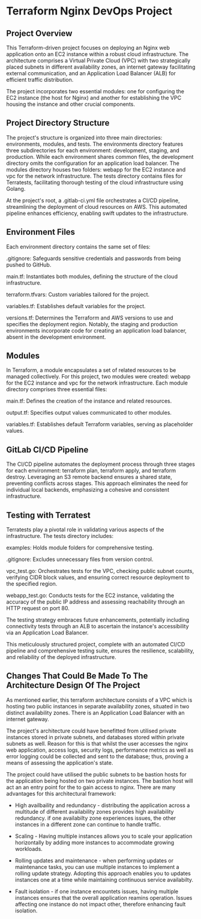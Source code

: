 
<h1>Terraform Nginx DevOps Project </h1>

<h2> Project Overview </h2>

This Terraform-driven project focuses on deploying an Nginx web application onto an EC2 instance within a robust cloud infrastructure. The architecture comprises a Virtual Private Cloud (VPC) with two strategically placed subnets in different availability zones, an internet gateway facilitating external communication, and an Application Load Balancer (ALB) for efficient traffic distribution.

The project incorporates two essential modules: one for configuring the EC2 instance (the host for Nginx) and another for establishing the VPC housing the instance and other crucial components.

<h2> Project Directory Structure </h2>

The project's structure is organized into three main directories: environments, modules, and tests. The environments directory features three subdirectories for each environment: development, staging, and production. While each environment shares common files, the development directory omits the configuration for an application load balancer. The modules directory houses two folders: webapp for the EC2 instance and vpc for the network infrastructure. The tests directory contains files for Terratests, facilitating thorough testing of the cloud infrastructure using Golang.

At the project's root, a .gitlab-ci.yml file orchestrates a CI/CD pipeline, streamlining the deployment of cloud resources on AWS. This automated pipeline enhances efficiency, enabling swift updates to the infrastructure.

<h2> Environment Files </h2>

<p>
Each environment directory contains the same set of files:

.gitignore: Safeguards sensitive credentials and passwords from being pushed to GitHub.

main.tf: Instantiates both modules, defining the structure of the cloud infrastructure.

terraform.tfvars: Custom variables tailored for the project.

variables.tf: Establishes default variables for the project.

versions.tf: Determines the Terraform and AWS versions to use and specifies the deployment region. Notably, the staging and production environments incorporate code for creating an application load balancer, absent in the development environment.
</p>

<h2> Modules </h2>
<p>
In Terraform, a module encapsulates a set of related resources to be managed collectively. For this project, two modules were created: webapp for the EC2 instance and vpc for the network infrastructure. Each module directory comprises three essential files:

main.tf: Defines the creation of the instance and related resources.

output.tf: Specifies output values communicated to other modules.

variables.tf: Establishes default Terraform variables, serving as placeholder values.
</p>

<h2> GitLab CI/CD Pipeline </h2>

<p>
The CI/CD pipeline automates the deployment process through three stages for each environment: terraform plan, terraform apply, and terraform destroy. Leveraging an S3 remote backend ensures a shared state, preventing conflicts across stages. This approach eliminates the need for individual local backends, emphasizing a cohesive and consistent infrastructure.
</p>

<h2> Testing with Terratest </h2>

<p>
Terratests play a pivotal role in validating various aspects of the infrastructure. The tests directory includes:

examples: Holds module folders for comprehensive testing.

.gitignore: Excludes unnecessary files from version control.

vpc_test.go: Orchestrates tests for the VPC, checking public subnet counts, verifying CIDR block values, and ensuring correct resource deployment to the specified region.

webapp_test.go: Conducts tests for the EC2 instance, validating the accuracy of the public IP address and assessing reachability through an HTTP request on port 80.

The testing strategy embraces future enhancements, potentially including connectivity tests through an ALB to ascertain the instance's accessibility via an Application Load Balancer.

This meticulously structured project, complete with an automated CI/CD pipeline and comprehensive testing suite, ensures the resilience, scalability, and reliability of the deployed infrastructure.
</p>

<h2> Changes That Could Be Made To The Architecture Design Of The Project </h2>

<p> 
As mentioned earlier, this terraform architecture consists of a VPC which is hosting two public instances in separate availability zones, situated in two distinct availability zones. There is an Application Load Balancer with an internet gateway. 
  
The project's architecture could have benefitted from utilised private instances stored in private subnets, and databases stored within private subnets as well. Reason for this is that whilst the user accesses the nginx web application, access logs, security logs, performance metrics as well as error logging could be collected and sent to the database; thus, proving a means of assessing the application's state.

The project could have utilised the public subnets to be bastion hosts for the application being hosted on two private instances. The bastion host will act an an entry point for the to gain access to nginx. There are many advantages for this architectural framework: 

- High availbaility and redundancy - distributing the application across a multitude of different availability zones provides high availability redundancy. if one availabilty zone experiences issues, the other instances in a different zone can continue to handle traffic.

- Scaling - Having multiple instances allows you to scale your application horizontally by adding more instances to accommodate growing workloads.

- Rolling updates and maintenance - when performing updates or maintenance tasks, you can use multiple instances to implement a rolling update strategy. Adopting this approach enables you to updates instances one at a time while maintaining continuous service availabilty.

- Fault isolation - if one instance encountets issues, having multiple instances ensures that the overall application reamins operation. Issues affecting one instance do not impact other, therefore enhancing fault isolation.
</p>

